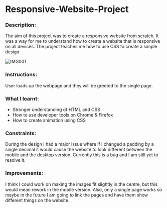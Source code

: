 # Responsive-Website-Project

### Description: 

The aim of this project was to create a responsive website from scratch. It was a way for me to understand how to create a website that is responsive on all devices. The project teaches me how to use CSS to create a simple design. 

![IMG001](https://user-images.githubusercontent.com/45819118/71176458-d6415780-2261-11ea-969d-5d1decd75651.PNG)


### Instructions:

User loads up the webpage and they will be greeted to the single page. 

### What I learnt:
- Stronger understanding of HTML and CSS
- How to use developer tools on Chrome & Firefox
- How to create animation using CSS


### Constraints:

During the design I had a major issue where if I changed a padding by a single decimal it would cause the website to look different between the mobile and the desktop version. Currently this is a bug and I am still yet to resolve it.

### Improvements:

I think I could work on making the images fit slightly in the centre, but this would mean rework in the mobile version. Also, only a single page works so maybe in the future I am going to link the pages and have them show different things on the website.
